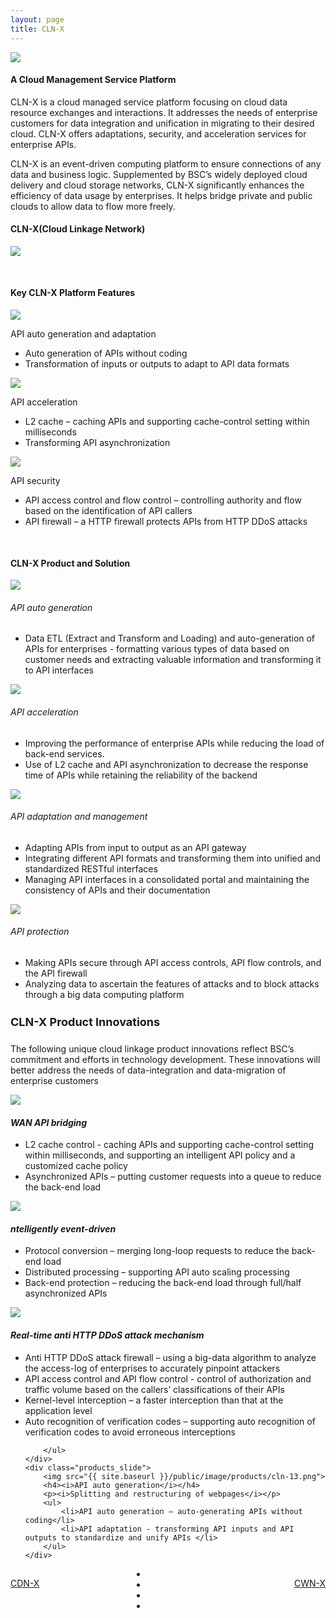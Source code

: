 ```yaml
---
layout: page
title: CLN-X
---
```


<img src="{{ site.baseurl }}/public/image/products/cln-01.png" class="products_title">

<h4><strong>A Cloud Management Service Platform</strong></h4>

<p>CLN-X is a cloud managed service platform focusing on cloud data resource exchanges and interactions. It addresses the needs of enterprise customers for data integration and unification in migrating to their desired cloud. CLN-X offers adaptations, security, and acceleration services for enterprise APIs.</p>
<p>CLN-X is an event-driven computing platform to ensure connections of any data and business logic. Supplemented by BSC’s widely deployed cloud delivery and cloud storage networks, CLN-X significantly enhances the efficiency of data usage by enterprises. It helps bridge private and public clouds to allow data to flow more freely.</p>

<h4 class="centent_top"><strong>CLN-X(Cloud Linkage Network)</strong></h4>
<img src="{{ site.baseurl }}/public/image/products/cln-02.png">

<h4 style="margin-top: 50px;"><strong>Key CLN-X Platform Features</strong></h4>
<div class="products_list">
	<img src="{{ site.baseurl }}/public/image/products/cln-03.png">
	<p>API auto generation and adaptation</p>
	<ul>
		<li>Auto generation of APIs without coding</li>
		<li>Transformation of inputs or outputs to adapt to API data formats</li>
	</ul>
</div>
<div class="products_list">
	<img src="{{ site.baseurl }}/public/image/products/cln-04.png">
	<p>API acceleration</p>
	<ul>
		<li>L2 cache – caching APIs and supporting cache-control setting within milliseconds</li>
		<li>Transforming API asynchronization</li>
	</ul>
</div>
<div class="products_list">
	<img src="{{ site.baseurl }}/public/image/products/cln-05.png">
	<p>API security</p>
	<ul>
		<li>API access control and flow control – controlling authority and flow based on the identification of API callers</li>
		<li>API firewall – a HTTP firewall protects APIs from HTTP DDoS attacks</li>
	</ul>
</div>

<h4 style="margin-top: 50px;"><strong>CLN-X Product and Solution</strong></h4>

<div class="products_blue">
	<img src="{{ site.baseurl }}/public/image/products/cln-06.png">
	<h6>API auto generation</h6>
</div>
<div class="products_blue_info">
	<ul>
		<li>Data ETL (Extract and Transform and Loading) and auto-generation of APIs for enterprises - formatting various types of data based on customer needs and extracting valuable information and transforming it to API interfaces</li>
	</ul>
</div>
<div class="clean"></div>
<div class="products_blue">
	<img src="{{ site.baseurl }}/public/image/products/cln-07.png">
	<h6>API acceleration</h6>
</div>
<div class="products_blue_info">
	<ul>
		<li>Improving the performance of enterprise APIs while reducing the load of back-end services.</li>
		<li>Use of L2 cache and API asynchronization to decrease the response time of APIs while retaining the reliability of the backend</li>
	</ul>
</div>
<div class="clean"></div>
<div class="products_blue">
	<img src="{{ site.baseurl }}/public/image/products/cln-08.png">
	<h6>API adaptation and management</h6>
</div>
<div class="products_blue_info">
	<ul>
		<li>Adapting APIs from input to output as an API gateway</li>
		<li>Integrating different API formats and transforming them into unified and standardized RESTful interfaces</li>
		<li>Managing API interfaces in a consolidated portal and maintaining the consistency of APIs and their documentation</li>
	</ul>
</div>
<div class="clean"></div>
<div class="products_blue">
	<img src="{{ site.baseurl }}/public/image/products/cln-09.png">
	<h6>API protection</h6>
</div>
<div class="products_blue_info">
	<ul>
		<li>Making APIs secure through API access controls, API flow controls, and the API firewall</li>
		<li>Analyzing data to ascertain the features of attacks and to block attacks through a big data computing platform</li>
	</ul>
</div>
<div class="clean"></div>

<h4 style="font-size: 18px;"><strong>CLN-X Product Innovations</strong></h4>
<p>The following unique cloud linkage product innovations reflect BSC’s commitment and efforts in technology development. These innovations will better address the needs of data-integration and data-migration of enterprise customers</p>

<div class="products_roll">
	<div class="products_slide products_slide_hover">
		<img src="{{ site.baseurl }}/public/image/products/cln-10.png">
		<h4><i>WAN API bridging</i></h4>
		<ul>
			<li>L2 cache control - caching APIs and supporting cache-control setting within milliseconds, and supporting an intelligent API policy and a customized cache policy</li>
			<li>Asynchronized APIs – putting customer requests into a queue to reduce the back-end load</li>
		</ul>
	</div>
	<div class="products_slide">
		<img src="{{ site.baseurl }}/public/image/products/cln-11.png">
		<h4><i>ntelligently event-driven</i></h4>
		<ul>
			<li>Protocol conversion – merging long-loop requests to reduce the back-end load</li>
			<li>Distributed processing – supporting API auto scaling processing</li>
			<li>Back-end protection – reducing the back-end load through full/half asynchronized APIs</li>
		</ul>
	</div>
	<div class="products_slide cln_long" id="cln_long">
		<img src="{{ site.baseurl }}/public/image/products/cln-12.png">
		<h4><i>Real-time anti HTTP DDoS attack mechanism</i></h4>
		<ul>
			<li>Anti HTTP DDoS attack firewall – using a big-data algorithm to analyze the access-log of enterprises to accurately pinpoint attackers</li>
			<li>API access control and API flow control - control of authorization and traffic volume based on the callers’ classifications of their APIs</li>
			<li>Kernel-level interception – a faster interception than that at the application level</li>
			<li>Auto recognition of verification codes – supporting auto recognition of verification codes to avoid erroneous interceptions </li>

		</ul>
	</div>
	<div class="products_slide">
		<img src="{{ site.baseurl }}/public/image/products/cln-13.png">
		<h4><i>API auto generation</i></h4>
		<p><i>Splitting and restructuring of webpages</i></p>
		<ul>
			<li>API auto generation – auto-generating APIs without coding</li>
			<li>API adaptation - transforming API inputs and API outputs to standardize and unify APIs </li>
		</ul>
	</div>
</div>
<div style="margin: 0 auto;display: block;width:100px;height: 15px;" id="products_button">
	<li class="products_button products_button_hover" id="products_button"></li>
	<li class="products_button" id="products_button"></li>
	<li class="products_button" id="products_button"></li>
	<li class="products_button" id="products_button"></li>
</div>
<a class="products_bottom_nav" href="{{ site.baseurl}}{% post_url 2016-03-03-CDN-X %}">CDN-X</a>
<a class="products_bottom_nav" href="{{ site.baseurl}}{% post_url 2016-03-04-CWN-X %}" style="float: right;">CWN-X</a>